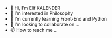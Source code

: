 - 👋 Hi, I’m Elif KALENDER
- 👀 I’m interested in Philosophy
- 🌱 I’m currently learning Front-End and Python
- 💞️ I’m looking to collaborate on ...
- 📫 How to reach me ...

<!---
eeliphu/eeliphu is a ✨ special ✨ repository because its `README.md` (this file) appears on your GitHub profile.
You can click the Preview link to take a look at your changes.
--->
